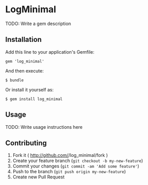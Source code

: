 # LogMinimal

TODO: Write a gem description

## Installation

Add this line to your application's Gemfile:

    gem 'log_minimal'

And then execute:

    $ bundle

Or install it yourself as:

    $ gem install log_minimal

## Usage

TODO: Write usage instructions here

## Contributing

1. Fork it ( http://github.com/<my-github-username>/log_minimal/fork )
2. Create your feature branch (`git checkout -b my-new-feature`)
3. Commit your changes (`git commit -am 'Add some feature'`)
4. Push to the branch (`git push origin my-new-feature`)
5. Create new Pull Request
